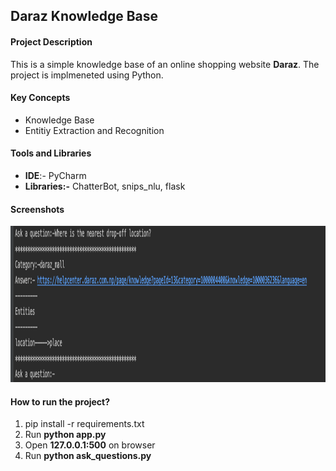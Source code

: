 ## Daraz Knowledge Base

#### Project Description
This is a simple knowledge base of an online shopping website **Daraz**. The project is implmeneted using Python.

#### Key Concepts
* Knowledge Base
* Entitiy Extraction and Recognition

#### Tools and Libraries
* **IDE**:- PyCharm
* **Libraries:-** ChatterBot, snips_nlu, flask

#### Screenshots

<img src="https://github.com/Scorpi35/daraz_knowledge_base/blob/main/ScreenShots/output.png" width="1000" height="250" />

#### How to run the project?

1. pip install -r requirements.txt
2. Run **python app.py**
3. Open **127.0.0.1:500** on browser
4. Run **python ask_questions.py** 


